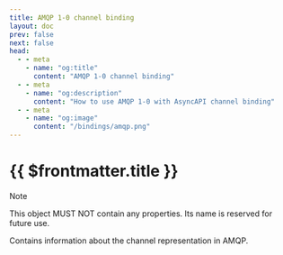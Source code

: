 ```yaml
---
title: AMQP 1-0 channel binding
layout: doc
prev: false
next: false
head:
  - - meta
    - name: "og:title"
      content: "AMQP 1-0 channel binding"
  - - meta
    - name: "og:description"
      content: "How to use AMQP 1-0 with AsyncAPI channel binding"
  - - meta
    - name: "og:image"
      content: "/bindings/amqp.png"
---
```


# {{ $frontmatter.title }}

> [!NOTE]
> This object MUST NOT contain any properties. Its name is reserved for future use.

Contains information about the channel representation in AMQP.